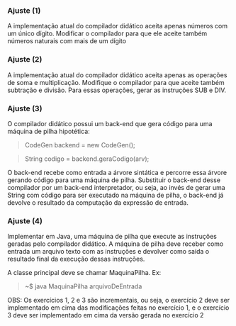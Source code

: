 ### Ajuste (1) 
A implementação atual do compilador didático aceita apenas números com um único dígito. Modificar o compilador para que ele aceite também números naturais com mais de um dígito

### Ajuste (2)
A implementação atual do compilador didático aceita apenas as operações de soma e multiplicação. Modifique o compilador para que aceite também subtração e divisão. Para essas operações, gerar as instruções SUB e DIV.

### Ajuste (3)
O compilador didático possui um back-end que gera código para uma máquina de pilha hipotética:
> CodeGen backend = new CodeGen();

> String codigo = backend.geraCodigo(arv);

O back-end recebe como entrada a árvore sintática e percorre essa árvore gerando código para uma máquina de pilha. Substituir o back-end desse compilador por um back-end interpretador, ou seja, ao invés de gerar uma String com código para ser executado na máquina de pilha, o back-end já devolve o resultado da computação da expressão de entrada.
### Ajuste (4)
Implementar em Java, uma máquina de pilha que execute as instruções geradas pelo compilador didático. A máquina de pilha deve receber como entrada um arquivo texto com as instruções e devolver como saída o resultado final da execução dessas instruções.

A classe principal deve se chamar MaquinaPilha. Ex:
> ~$ java MaquinaPilha arquivoDeEntrada

OBS: Os exercícios 1, 2 e 3 são incrementais, ou seja, o exercício 2 deve ser implementado em cima das modificações feitas no exercício 1, e o exercício 3 deve ser implementado em cima da versão gerada no exercício 2
